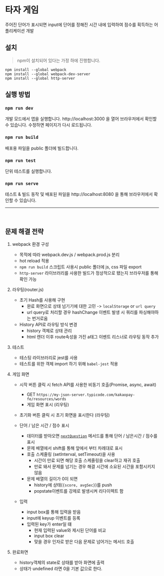 # 타자 게임

주어진 단어가 표시되면 input에 단어를 정해진 시간 내에 입력하여 점수를 획득하는 어플리케이션 개발

## 설치

> npm이 설치되어 있다는 가정 하에 진행합니다.

```
npm install --global webpack
npm install --global webpack-dev-server
npm install --global http-server
```

## 실행 방법

### `npm run dev`

개발 모드에서 앱을 실행합니다.
http://localhost:3000 을 열어 브라우저에서 확인할 수 있습니다.
수정하면 페이지가 다시 로드됩니다.

### `npm run build`

배포용 파일을 public 폴더에 빌드합니다.

### `npm run test`

단위 테스트를 실행합니다.

### `npm run serve`

테스트 & 빌드 동작 및 배포된 파일을
http://localhost:8080 을 통해 브라우저에서 확인할 수 있습니다.

---

<br/>

## 문제 해결 전략

1. webpack 환경 구성

    - 목적에 따라 webpack.dev.js / webpack.prod.js 분리
    - hot reload 적용
    - `npm run build` 스크립트 사용시 public 폴더에 js, css 파일 export
    - `http-server` 라이브러리를 사용한 빌드가 정상적으로 됐는지 브라우저를 통해 확인 가능

2. 라우팅(router.js)

    - 초기 Hash를 사용해 구현
        - 완료 화면으로 상태 넘기기에 대한 고민 -> `localStorage` or `url query`
        - url query로 처리할 경우 hashChange 이벤트 발생 시 쿼리를 파싱해야하는 번거로움
    - History API로 라우팅 방식 변경
        - history 객체로 상태 관리
        - html 렌더 이후 route속성을 가진 a태그 이벤트 리스너로 라우팅 동작 추가

3. 테스트

    - 테스팅 라이브러리로 jest를 사용
    - 테스트를 위한 객체 import 하기 위해 `babel-jest` 적용

4. 게임 화면

    - 시작 버튼 클릭 시 fetch API를 사용한 비동기 호출(Promise, async, await)
        - GET `https://my-json-server.typicode.com/kakaopay-fe/resources/words`
        - 게임 화면 표시 (리우팅)
    - 초기화 버튼 클릭 시 초기 화면을 표시한다 (라우팅)
    - 단어 / 남은 시간 / 점수 표시

        - 데이터를 받아오면 [`nextQuestion`]('https://github.com/silver23rain/typing-game/blob/057b1ec072148baac385484306ccefe814faace5/src/pages/StartGamePage.js#L50') 메서드를 통해 단어 / 남은시간 / 점수를 표시
        - 문제 배열에서 shift를 통해 앞에서 부터 차례대로 표시
        - 호출 스케줄링 (setInterval, setTimeout)을 사용
            - 시간이 만료 되면 해당 호출 스케줄링을 clear하고 재귀 호출
            - 만료 돼서 문제를 넘기는 경우 해결 시간에 소요된 시간을 포함시키지 않음
        - 문제 배열의 길이가 0이 되면
            - history에 상태(`{score, avgSec}`)를 push
            - popstate이벤트를 강제로 발생시켜 리다이렉트 함

    - 입력
        - input box를 통해 입력을 받음
        - input에 keyup 이벤트를 등록
        - 입력된 key가 enter일 떄
            - 현재 입력된 value와 제시된 단어를 비교
            - input box clear
            - 맞을 경우 인자로 받은 다음 문제로 넘어가는 메서드 호출

5. 완료화면
    - history객체의 state로 상태를 받아 화면에 출력
    - 상태가 undefined 라면 0을 기본 값으로 한다.
